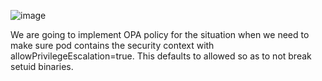 ![image](https://user-images.githubusercontent.com/62760235/107376665-2a676500-6b10-11eb-9777-200bf7c3970e.png)

We are going to implement OPA policy for the situation when we need to make sure pod contains the security context with allowPrivilegeEscalation=true. This defaults to allowed so as to not break setuid binaries. 
